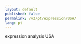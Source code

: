 ```yaml
---
layout: default
published: false
permalink: /v3/pt/expression/USA/
lang: pt
---
```


expression analysis USA
